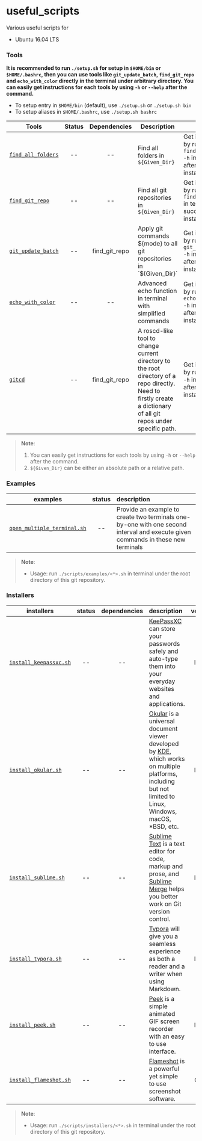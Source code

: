 # useful_scripts
Various useful scripts for

* Ubuntu 16.04 LTS



### Tools

**It is recommended to run `./setup.sh` for setup in `$HOME/bin` or `$HOME/.bashrc`, then you can use tools like `git_update_batch`, `find_git_repo` and `echo_with_color` directly in the terminal under arbitrary directory. You can easily get instructions for each tools by using `-h` or `--help` after the command.**

* To setup entry in `$HOME/bin` (default), use `./setup.sh` or `./setup.sh bin`
* To setup aliases in `$HOME/.bashrc`, use `./setup.sh bashrc`

| Tools                                        | Status | Dependencies  | Description                                                  | Usage                                                        |
| -------------------------------------------- | :----: | :-----------: | ------------------------------------------------------------ | ------------------------------------------------------------ |
| [`find_all_folders`](tools/find_all_folders) |   --   |      --       | Find all folders in `${Given_Dir}`                           | Get instructions by running `find_all_folders -h` in terminal after successful installation. |
| [`find_git_repo`](tools/find_git_repo)       |   --   |      --       | Find all git repositories in `${Given_Dir}`                  | Get instructions by running `find_git_repo -h` in terminal after successful installation. |
| [`git_update_batch`](tools/git_update_batch) |   --   | find_git_repo | Apply git commands ${mode} to all git repositories in `${Given_Dir}` | Get instructions by running `git_update_batch -h` in terminal after successful installation. |
| [`echo_with_color`](tools/echo_with_color)   |   --   |      --       | Advanced echo function in terminal with simplified commands  | Get instructions by running `echo_with_color -h` in terminal after successful installation. |
| [`gitcd`](tools/gitcd)                       |   --   | find_git_repo | A roscd-like tool to change current directory to the root directory of a repo directly. Need to firstly create a dictionary of all git repos under specific path. | Get instructions by running `gitcd -h` in terminal after successful installation. |

> **Note**: 
>
> 1. You can easily get instructions for each tools by using `-h` or `--help` after the command.
> 2. `${Given_Dir}` can be either an absolute path or a relative path.



### Examples

| examples                                                     | status | description                                                  |
| ------------------------------------------------------------ | :----: | :----------------------------------------------------------- |
| [`open_multiple_terminal.sh`](examples/open_multiple_terminal.sh) |   --   | Provide an example to create two terminals one-by-one with one second interval and execute given commands in these new terminals |

> **Note**:
>
> * Usage: run `./scripts/examples/<*>.sh` in terminal under the root directory of this git repository. 

### Installers

| installers                                                | status | dependencies | description                                                  | version |
| --------------------------------------------------------- | :----: | :----------: | :----------------------------------------------------------- | :-----: |
| [`install_keepassxc.sh`](installers/install_keepassxc.sh) |   --   |      --      | [KeePassXC](https://keepassxc.org/) can store your passwords safely and auto-type them into your everyday websites and applications. | latest  |
| [`install_okular.sh`](installers/install_okular.sh)       |   --   |      --      | [Okular](https://okular.kde.org/) is a universal document viewer developed by [KDE](https://www.kde.org/), which works on multiple platforms, including but not limited to Linux, Windows, macOS, *BSD, etc. | latest  |
| [`install_sublime.sh`](installers/install_sublime.sh)     |   --   |      --      | [Sublime Text](https://www.sublimetext.com/) is a text editor for code, markup and prose, and [Sublime Merge](https://www.sublimemerge.com/) helps you better work on Git version control. | latest  |
| [`install_typora.sh`](installers/install_typora.sh)       |   --   |      --      | [Typora](https://typora.io/) will give you a seamless experience as both a reader and a writer when using Markdown. | latest  |
| [`install_peek.sh`](installers/install_peek.sh)           |   --   |      --      | [Peek](https://github.com/phw/peek) is a simple animated GIF screen recorder with an easy to use interface. | latest  |
| [`install_flameshot.sh`](installers/install_flameshot.sh) |   --   |      --      | [Flameshot](https://flameshot.js.org/) is a powerful yet simple to use screenshot software. |  0.6.0  |

> **Note**:
>
> * Usage: run `./scripts/installers/<*>.sh` in terminal under the root directory of this git repository. 